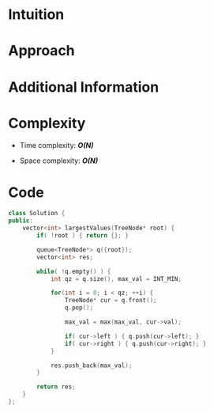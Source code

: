 # Intuition

# Approach

# Additional Information

# Complexity
- Time complexity: ***O(N)***
<!-- Add your time complexity here, e.g. $$O(n)$$ -->

- Space complexity: ***O(N)***
<!-- Add your space complexity here, e.g. $$O(n)$$ -->

# Code
```cpp
class Solution {
public:
    vector<int> largestValues(TreeNode* root) {
        if( !root ) { return {}; }

        queue<TreeNode*> q({root});
        vector<int> res;

        while( !q.empty() ) {
            int qz = q.size(), max_val = INT_MIN;

            for(int i = 0; i < qz; ++i) {
                TreeNode* cur = q.front();
                q.pop();

                max_val = max(max_val, cur->val);

                if( cur->left ) { q.push(cur->left); }
                if( cur->right ) { q.push(cur->right); }
            }

            res.push_back(max_val);
        }

        return res;
    }
};
```
